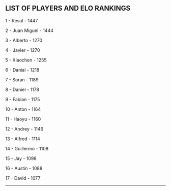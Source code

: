 ## LIST OF PLAYERS AND ELO RANKINGS


1 - Resul - 1447


2 - Juan Miguel - 1444


3 - Alberto - 1270


4 - Javier - 1270


5 - Xiaochen - 1255


6 - Danial - 1218


7 - Soran - 1189


8 - Daniel - 1178


9 - Fabian - 1175


10 - Anton - 1164


11 - Haoyu - 1160


12 - Andrey - 1146


13 - Alfred - 1114


14 - Guillermo - 1108


15 - Jay - 1098


16 - Austin - 1088


17 - David - 1077



--------------------------------------------------------------

